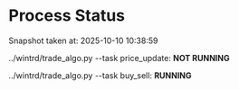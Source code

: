 # Process Status

Snapshot taken at: 2025-10-10 10:38:59

../wintrd/trade_algo.py --task price_update: **NOT RUNNING**

../wintrd/trade_algo.py --task buy_sell: **RUNNING**

